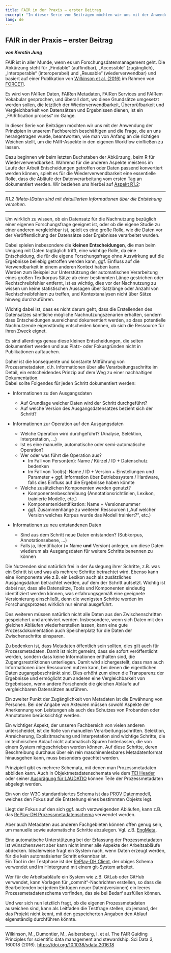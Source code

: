 ```yaml
---
title: FAIR in der Praxis – erster Beitrag
excerpt: "In dieser Serie von Beiträgen möchten wir uns mit der Anwendung der Prinzipien in unserem Fachbereich beschäftigen und die Frage, die an uns herangetragen wurde, beantworten, wie man von Anfang an die richtigen Weichen stellt, um die FAIR-Aspekte in den eigenen Workflow einfließen zu lassen."
lang: de
---
```


## FAIR in der Praxis – erster Beitrag
***von Kerstin Jung***

FAIR ist in aller Munde, wenn es um Forschungsdatenmanagement geht. Die Abkürzung steht für „Findable“ (auffindbar), „Accessible“ (zugänglich), „Interoperable“ (interoperabel) und „Reusable“ (wiederverwendbar) und basiert auf einer Publikation von [Wilkinson et al. (2016)](https://doi.org/10.1038/sdata.2016.18) im Rahmen von [FORCE11](https://www.force11.org/).

Es wird von FAIRen Daten, FAIRen Metadaten, FAIRen Services und FAIRem Vokabular gesprochen, und überall dort, wo diese Grundsätze umgesetzt werden sollen, die letztlich der Wiederverwendbarkeit, Überprüfbarkeit und Vergleichbarkeit von Datensätzen und Ergebnissen dienen, ist ein „FAIRification process“ im Gange.

In dieser Serie von Beiträgen möchten wir uns mit der Anwendung der Prinzipien in unserem Fachbereich beschäftigen und die Frage, die an uns herangetragen wurde, beantworten, wie man von Anfang an die richtigen Weichen stellt, um die FAIR-Aspekte in den eigenen Workflow einfließen zu lassen.

Dazu beginnen wir beim letzten Buchstaben der Abkürzung, beim R für Wiederverwendbarkeit. Während für die anderen Aspekte meistens im Laufe der Arbeit Entscheidungen getroffen oder Daten passend konvertiert werden können, spielt es für die Wiederverwendbarkeit eine essentielle Rolle, dass die Abläufe der Datenverarbeitung vom ersten Tag an dokumentiert werden.
Wir beziehen uns hierbei auf [Aspekt R1.2](https://www.forschungsdaten.info/themen/veroeffentlichen-und-archivieren/faire-daten/ "Übersetzung, Stand 01.12.2020"):

---
*R1.2 (Meta-)Daten sind mit detaillierten Informationen über die Entstehung versehen.*

---

Um wirklich zu wissen, ob ein Datensatz für die Nachnutzung bezüglich einer eigenen Forschungsfrage geeignet ist, oder ob die eigene Studie zu einer anderen vergleichbar ist, spielt es eine große Rolle, wie die Daten vor der Veröffentlichung der Datensätze oder Ergebnisse verarbeitet wurden.

Dabei spielen insbesondere die **kleinen Entscheidungen**, die man beim Umgang mit Daten tagtäglich trifft, eine wichtige Rolle, da eine Entscheidung, die für die eigene Forschungsfrage ohne Auswirkung auf die Ergebnisse beliebig getroffen werden kann, ggf. Einfluss auf die Verwendbarkeit in einem anderen Kontext haben kann.  
Werden zum Beispiel zur Unterstützung der automatischen Verarbeitung eines großen Textkorpus Sätze ab einer bestimmten Länge gestrichen oder Rechtschreibfehler entfernt, ist es wichtig, dies vor der Nachnutzung zu wissen um keine statistischen Aussagen über Satzlänge oder Anzahl von Rechtschreibfehlern zu treffen, und Kontextanalysen nicht über Sätze hinweg durchzuführen.

Wichtig dabei ist, dass es nicht darum geht, dass die Erstellenden des Datensatzes sämtliche mögliche Nachnutzungszenarien erhalten, sondern dass Entscheidungen ausreichend dokumentiert werden, so dass potentielle Nachnutzende eigenständig entscheiden können, ob sich die Ressource für ihren Zweck eignet. 

Es sind allerdings genau diese kleinen Entscheidungen, die selten dokumentiert werden und aus Platz- oder Fokusgründen nicht in Publikationen auftauchen.

Daher ist die konsequente und konstante Mitführung von Prozessmetadaten, d.h. Informationen über alle Verarbeitungsschritte im Detail, ein entscheidendes Prinzip auf dem Weg zu einer nachhaltigen Dokumentation.  
Dabei sollte Folgendes für jeden Schritt dokumentiert werden:

* Informationen zu den Ausgangsdaten
    * Auf Grundlage welcher Daten wird der Schritt durchgeführt?
    * Auf welche Version des Ausgangsdatensatzes bezieht sich der Schritt?
    
* Informationen zur Operation auf den Ausgangsdaten
    * Welche Operation wird durchgeführt? (Analyse, Selektion, Interpretation, ...)
    * Ist es eine manuelle, automatische oder semi-automatische Operation?
    * Wer oder was führt die Operation aus?
        * Im Fall von Person(en): Name / Kürzel / ID + Datenschutz bedenken
        * Im Fall von Tool(s): Name / ID + Version + Einstellungen und Parameter + ggf. Information über Betriebssystem / Hardware, falls dies Einfluss auf die Ergebnisse haben könnte
    * Welche zusätzlichen Komponenten werden genutzt?
        * Komponentenbeschreibung (Annotationsrichtlinien, Lexikon, trainierte Modelle, etc.)
        * Komponentenidentifikation: Name + Versionsnummer
        * ggf. Zusammenhänge zu weiteren Ressourcen („Auf welcher Version welches Korpus wurde das Modell trainiert?“, etc.)
	
* Informationen zu neu entstandenen Daten
    * Sind aus dem Schritt neue Daten entstanden? (Subkorpus, Annotationsebene, ...)
    * Falls ja, Identifikator (= Name **und** Version) anlegen, um diese Daten wiederum als Ausgangsdaten für weitere Schritte benennen zu können

Die Nutzenden sind natürlich frei in der Auslegung ihrer Schritte, z.B. was ein Schritt ist und was als mehrere Schritte betrachtet wird. Ebenso kann eine Komponente wie z.B. ein Lexikon auch als zusätzliches Ausgangsdatum betrachtet werden, auf dem der Schritt aufsetzt. Wichtig ist dabei nur, dass alle Datensätze, Tools und Komponenten eindeutig identifiziert werden können, was erfahrungsgemäß eine geeignete Versionierung einschließt, denn die wenigsten Schritte werden im Forschungsprozess wirklich nur einmal ausgeführt.

Des weiteren müssen natürlich nicht alle Daten aus den Zwischenschritten gespeichert und archiviert werden. Insbesondere, wenn sich Daten mit den gleichen Abläufen wiederherstellen lassen, kann eine gute Prozessdokumentation auch Speicherplatz für die Daten der Zwischenschritte einsparen.

Zu bedenken ist, dass Metadaten öffentlich sein sollten, dies gilt auch für Prozessmetadaten. Damit ist nicht gemeint, dass sie sofort veröffentlicht werden, sondern dass keine Informationen enthalten sind, die Zugangsrestriktionen unterliegen. Damit wird sichergestellt, dass man auch Informationen über Ressourcen nutzen kann, bei denen die eigentlichen Daten zugangsbeschränkt sind. Dies erhöht zum einen die Transparenz der Ergebnisse und ermöglicht zum anderen eine Vergleichbarkeit von Ergebnissen, wenn andere Forschende die gleichen Abläufe auf vergleichbaren Datensätzen ausführen.

Ein zweiter Punkt der Zugänglichkeit von Metadaten ist die Erwähnung von Personen. Bei der Angabe von Akteuren müssen sowohl Aspekte der Anerkennung von Leistungen als auch des Schutzes von Probanden oder Annotatoren berücksichtigt werden.

Ein wichtiger Aspekt, der unseren Fachbereich von vielen anderen unterscheidet, ist die Rolle von manuellen Verarbeitungsschritten. Selektion, Anreicherung, Explizitmachung und Interpretation sind wichtige Schritte, die im technischen Ablauf nicht automatisch Spuren hinterlassen, die von einem System mitgeschrieben werden können. Auf diese Schritte, deren Beschreibung durchaus über ein rein maschinenlesbares Metadatenformat hinausgehen kann, muss besonders geachtet werden.

Prinzipiell gibt es mehrere Schemata, mit denen man Prozessmetadaten abbilden kann. Auch in Objektmetadatenschemata wie dem [TEI Header](https://tei-c.org/release/doc/tei-p5-doc/de/html/ref-teiHeader.html) oder seiner [Ausprägung für LAUDATIO](https://scm.cms.hu-berlin.de/hu-berlin-laudatio-repository/laudatio-repository/-/wikis/LAUDATIO-Repository-User-Manual/Metadata) können Teile der Prozessmetadaten abgelegt werden.

Ein von der W3C standardisiertes Schema ist das [PROV Datenmodell](https://www.w3.org/TR/2013/REC-prov-dm-20130430/), welches den Fokus auf die Entstehung eines bestimmten Objekts legt.

Liegt der Fokus auf den sich ggf. auch verzweigenden Abläufen, kann z.B. das [RePlay-DH Prozessmetadatenschema](https://doi.org/10.18419/darus-474) verwendet werden.

Aber auch Metadaten aus anderen Fachgebieten können offen genug sein, um manuelle sowie automatische Schritte abzulegen. Vgl. z.B. [EngMeta](https://www.izus.uni-stuttgart.de/fokus/engmeta/).

Eine automatische Unterstützung bei der Erfassung der Prozessmetadaten ist wünschenswert aber kann nicht immer alle Aspekte der Arbeitsabläufe abdecken. Idealerweise fragt ein System nach, wenn Daten erzeugt werden, für die kein automatisierter Schritt erkennbar ist.  
Ein Tool in der Testphase ist der [RePlay-DH Client](https://doi.org/10.18419/darus-475), der obiges Schema verwendet und im Hintergrund mit einem git-System arbeitet.

Wer für die Arbeitsabläufe ein System wie z.B. GitLab oder GitHub verwendet, kann Vorlagen für „commit“-Nachrichten erstellen, so dass die Bearbeitenden bei jedem Einfügen neuer Daten(versionen) ein leeres Prozessmetadatenschema vorfinden, das sie bei Bedarf ausfüllen können.

Und wer sich nun letztlich fragt, ob die eigenen Prozessmetadaten ausreichen sind, kann als Leitfaden die Testfrage stellen, ob jemand, der das Projekt nicht kennt, mit den gespeicherten Angaben den Ablauf eigenständig durchführen könnte.


---

Wilkinson, M., Dumontier, M., Aalbersberg, I. et al. The FAIR Guiding Principles for scientific data management and stewardship. Sci Data 3, 160018 (2016). https://doi.org/10.1038/sdata.2016.18
